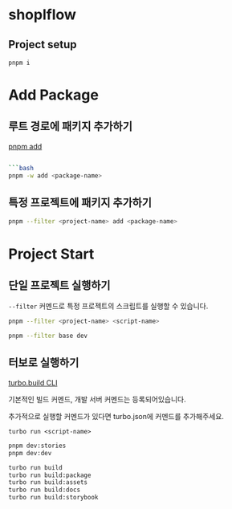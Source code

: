 # shoplflow

## Project setup

```bash
pnpm i 
```

# Add Package

## 루트 경로에 패키지 추가하기
[pnpm add](https://pnpm.io/ko/cli/add)

```bash

```bash
pnpm -w add <package-name> 
```

## 특정 프로젝트에 패키지 추가하기

```bash
pnpm --filter <project-name> add <package-name> 
```

# Project Start

## 단일 프로젝트 실행하기

`--filter` 커멘드로 특정 프로젝트의 스크립트를 실행할 수 있습니다.

```bash
pnpm --filter <project-name> <script-name>
```


```bash
pnpm --filter base dev
```


## 터보로 실행하기

[turbo.build CLI](https://turbo.build/repo/docs/reference/command-line-reference)

기본적인 빌드 커멘드, 개발 서버 커멘드는 등록되어있습니다.

추가적으로 실행할 커멘드가 있다면 turbo.json에 커멘드를 추가해주세요.

```
turbo run <script-name>
```

```bash
pnpm dev:stories
pnpm dev:dev
```

```bash
turbo run build
turbo run build:package
turbo run build:assets
turbo run build:docs
turbo run build:storybook
```